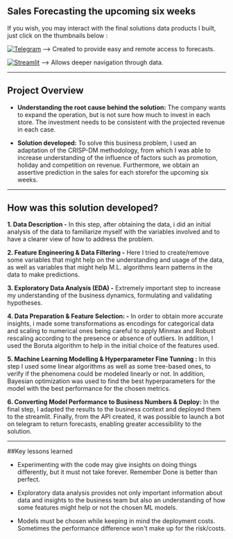 ## Sales Forecasting the upcoming six weeks

If you wish, you may interact with the final solutions data products I built, just click on the thumbnails below :

[<img alt="Telegram" src="https://img.shields.io/badge/Telegram-2CA5E0?style=for-the-badge&logo=telegram&logoColor=white"/>](https://t.me/rossman_stores_bot) --> Created to provide easy and remote access to forecasts.

[<img alt="Streamlit" src="https://img.shields.io/badge/Streamlit-FF4B4B?style=for-the-badge&logo=Streamlit&logoColor=white"/>](https://rossmannforecast.herokuapp.com/) --> Allows deeper navigation through data.

-----

## Project Overview
* **Understanding the root cause behind the solution:**  The company wants to expand the operation, but is not sure how much to invest in each store. The investment needs to be consistent with the projected revenue in each case.


* **Solution developed:** To solve this business problem, I used an adaptation of the CRISP-DM methodology, from which I was able to increase understanding of the influence of factors such as promotion, holiday and competition on revenue. Furthermore, we obtain an assertive prediction in the sales for each storefor the upcoming
six weeks.

-----

## How was this solution developed?

**1. Data Description -** In this step, after obtaining the data, i did an initial analysis of the data to familiarize myself with the variables involved and to have a clearer view of how to address the problem.


**2. Feature Engineering & Data Filtering -** Here I tried to create/remove some variables that might help on the understanding and usage of the data, as well as variables that might help M.L. algorithms learn patterns in the data to make predictions.


**3. Exploratory Data Analysis (EDA) -** Extremely important step to increase my understanding of the business dynamics, formulating and validating hypotheses.


**4. Data Preparation & Feature Selection: -** In order to obtain more accurate insights, i made some transformations as encodings for categorical data and scaling to numerical ones being careful to apply Minmax and Robust rescaling according to the presence or absence of outliers. In addition, I used the Boruta algorithm to help in the initial choice of the features used.


**5. Machine Learning Modelling & Hyperparameter Fine Tunning :** In this step I used some linear algorithms as well as some tree-based ones, to verify if the phenomena could be modeled linearly or not. In addition, Bayesian optimization was used to find the best hyperparameters for the model with the best performance for the chosen metrics.


**6. Converting Model Performance to Business Numbers & Deploy:** In the final step, I adapted the results to the business context and deployed them to the streamlit. Finally, from the API created, it was possible to launch a bot on telegram to return forecasts, enabling greater accessibility to the solution.

-----

##Key lessons learned

*   Experimenting with the code may give insights on doing things differently, but it must not take forever. Remember Done is better than perfect.

*   Exploratory data analysis provides not only important information about data and insights to the business team but also an understanding of how some features might help or not the chosen ML models.

*   Models must be chosen while keeping in mind the deployment costs. Sometimes the performance difference won't make up for the risk/costs.


